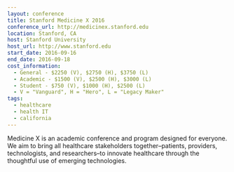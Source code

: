 ```yaml
---
layout: conference
title: Stanford Medicine X 2016
conference_url: http://medicinex.stanford.edu
location: Stanford, CA
host: Stanford University
host_url: http://www.stanford.edu
start_date: 2016-09-16
end_date: 2016-09-18
cost_information:
  - General - $2250 (V), $2750 (H), $3750 (L)
  - Academic - $1500 (V), $2500 (H), $3000 (L)
  - Student - $750 (V), $1000 (H), $2500 (L)
  - V = "Vanguard", H = "Hero", L = "Legacy Maker"
tags:
  - healthcare
  - health IT
  - california
---
```


Medicine X is an academic conference and program designed for everyone. We aim to
bring all healthcare stakeholders together–patients, providers, technologists, and researchers–to innovate healthcare through the thoughtful use of emerging technologies.
